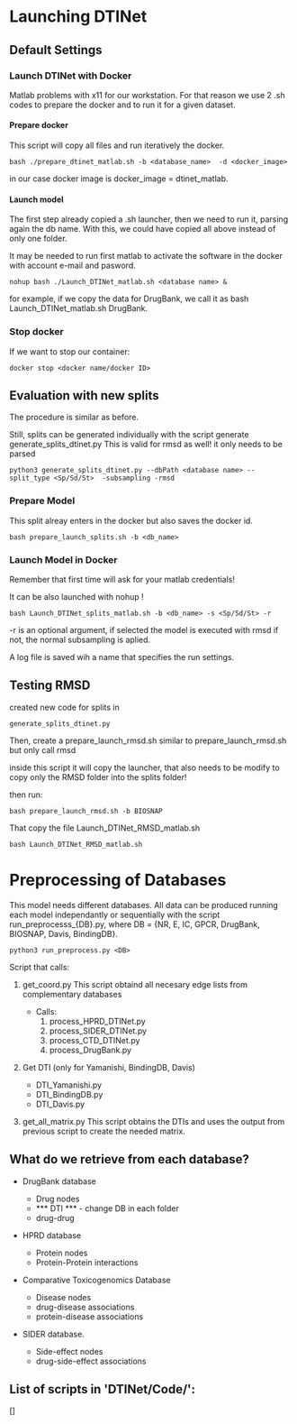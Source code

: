 # Launching DTINet

## Default Settings 

### Launch DTINet with Docker

Matlab problems with x11 for our workstation. 
For that reason we use 2 .sh codes to prepare the docker and 
to run it for a given dataset.

#### Prepare docker

This script will copy all files and run iteratively the docker.
```
bash ./prepare_dtinet_matlab.sh -b <database_name>  -d <docker_image>
```
in our case docker image is docker_image = dtinet_matlab.

#### Launch model

The first step already copied a .sh launcher, then we need to run it, 
parsing again the db name. 
With this, we could have copied all above instead of only one folder.

It may be needed to run first matlab to activate the software 
in the docker with account e-mail and pasword.

```
nohup bash ./Launch_DTINet_matlab.sh <database name> &
```

for example, if we copy the data for DrugBank, we call it as bash Launch_DTINet_matlab.sh DrugBank.

### Stop docker
If we want to stop our container:
```
docker stop <docker name/docker ID>
```




## Evaluation with new splits


The procedure is similar as before. 

Still, splits can be generated individually with the script generate generate_splits_dtinet.py
This is valid for rmsd as well! it only needs to be parsed

```
python3 generate_splits_dtinet.py --dbPath <database name> --split_type <Sp/Sd/St>  -subsampling -rmsd
```

### Prepare Model 

This split alreay enters in the docker but also saves the docker id.

```
bash prepare_launch_splits.sh -b <db_name> 
```
### Launch Model in Docker

Remember that first time will ask for your matlab credentials!

It can be also launched with nohup ! 

```
bash Launch_DTINet_splits_matlab.sh -b <db_name> -s <Sp/Sd/St> -r
```
-r is an optional argument, if selected the model is executed with rmsd
if not, the normal subsampling is aplied. 


A log file is saved wih a name that specifies the run settings. 


## Testing RMSD

created new code for splits in
```
generate_splits_dtinet.py
```

Then, create a prepare_launch_rmsd.sh
similar to prepare_launch_rmsd.sh
but only call rmsd 

inside this script it will copy the launcher, that also needs to be modify
to copy only the RMSD folder into the splits folder!

then run:
```
bash prepare_launch_rmsd.sh -b BIOSNAP
```
That copy the file Launch_DTINet_RMSD_matlab.sh

```
bash Launch_DTINet_RMSD_matlab.sh
```


# Preprocessing of Databases

This model needs different databases. 
All data can be produced running each model independantly or sequentially with the script run_preprocesss_{DB}.py,
where DB = {NR, E, IC, GPCR, DrugBank, BIOSNAP, Davis, BindingDB}.

```
python3 run_preprocess.py <DB>
```

Script that calls:
1. get_coord.py
    This script obtaind all necesary edge lists from complementary databases
    * Calls:
      1. process_HPRD_DTINet.py
      2. process_SIDER_DTINet.py
      3. process_CTD_DTINet.py
      4. process_DrugBank.py 

2. Get DTI (only for Yamanishi, BindingDB, Davis)
    - DTI_Yamanishi.py
    - DTI_BindingDB.py
    - DTI_Davis.py

3. get_all_matrix.py
    This script obtains the DTIs and uses the output from previous script to create the needed matrix. 


## What do we retrieve from each database? 
* DrugBank database 
    - Drug nodes
    - *** DTI *** - change DB in each folder
    - drug-drug 

* HPRD database
    - Protein nodes
    - Protein-Protein interactions

* Comparative Toxicogenomics Database
    - Disease nodes
    - drug-disease associations
    - protein-disease associations 

* SIDER database.
    - Side-effect nodes
    - drug-side-effect associations 


## List of scripts in 'DTINet/Code/':

[]